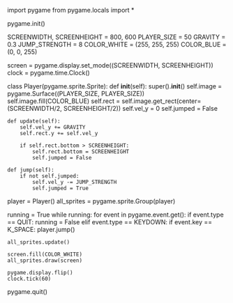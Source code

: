 import pygame
from pygame.locals import *

pygame.init()

SCREENWIDTH, SCREENHEIGHT = 800, 600
PLAYER_SIZE = 50
GRAVITY = 0.3
JUMP_STRENGTH = 8
COLOR_WHITE = (255, 255, 255)
COLOR_BLUE = (0, 0, 255)

screen = pygame.display.set_mode((SCREENWIDTH, SCREENHEIGHT))
clock = pygame.time.Clock()

class Player(pygame.sprite.Sprite):
    def __init__(self):
        super().__init__()
        self.image = pygame.Surface((PLAYER_SIZE, PLAYER_SIZE))
        self.image.fill(COLOR_BLUE)
        self.rect = self.image.get_rect(center=(SCREENWIDTH/2, SCREENHEIGHT/2))
        self.vel_y = 0
        self.jumped = False

    def update(self):
        self.vel_y += GRAVITY
        self.rect.y += self.vel_y

        if self.rect.bottom > SCREENHEIGHT:
            self.rect.bottom = SCREENHEIGHT
            self.jumped = False

    def jump(self):
        if not self.jumped:
            self.vel_y -= JUMP_STRENGTH
            self.jumped = True

player = Player()
all_sprites = pygame.sprite.Group(player)

running = True
while running:
    for event in pygame.event.get():
        if event.type == QUIT:
            running = False
        elif event.type == KEYDOWN:
            if event.key == K_SPACE:
                player.jump()

    all_sprites.update()

    screen.fill(COLOR_WHITE)
    all_sprites.draw(screen)

    pygame.display.flip()
    clock.tick(60)

pygame.quit()
